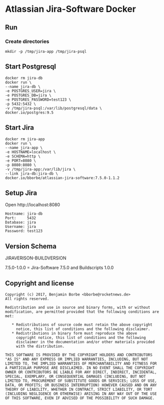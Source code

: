 # Atlassian Jira-Software Docker

## Run

### Create directories

```
mkdir -p /tmp/jira-app /tmp/jira-psql
```

## Start Postgresql

```
docker rm jira-db
docker run \
--name jira-db \
-e POSTGRES_USER=jira \
-e POSTGRES_DB=jira \
-e POSTGRES_PASSWORD=test123 \
-p 5432:5432 \
-v /tmp/jira-psql:/var/lib/postgresql/data \
docker.io/postgres:9.5
```

## Start Jira

```
docker rm jira-app
docker run \
--name jira-app \
-e HOSTNAME=localhost \
-e SCHEMA=http \
-e PORT=8080 \
-p 8080:8080 \
-v /tmp/jira-app:/var/lib/jira \
--link jira-db:jira-db \
docker.io/bborbe/atlassian-jira-software:7.5.0-1.1.2
```

## Setup Jira

Open http://localhost:8080

```
Hostname: jira-db
Port:     5432
Database: jira
Username: jira
Password: test123
```

## Version Schema

JIRAVERISON-BUILDVERSION

7.5.0-1.0.0 = Jira-Software 7.5.0 and Buildscripts 1.0.0

## Copyright and license

    Copyright (c) 2017, Benjamin Borbe <bborbe@rocketnews.de>
    All rights reserved.
    
    Redistribution and use in source and binary forms, with or without
    modification, are permitted provided that the following conditions are
    met:
    
       * Redistributions of source code must retain the above copyright
         notice, this list of conditions and the following disclaimer.
       * Redistributions in binary form must reproduce the above
         copyright notice, this list of conditions and the following
         disclaimer in the documentation and/or other materials provided
         with the distribution.

    THIS SOFTWARE IS PROVIDED BY THE COPYRIGHT HOLDERS AND CONTRIBUTORS
    "AS IS" AND ANY EXPRESS OR IMPLIED WARRANTIES, INCLUDING, BUT NOT
    LIMITED TO, THE IMPLIED WARRANTIES OF MERCHANTABILITY AND FITNESS FOR
    A PARTICULAR PURPOSE ARE DISCLAIMED. IN NO EVENT SHALL THE COPYRIGHT
    OWNER OR CONTRIBUTORS BE LIABLE FOR ANY DIRECT, INDIRECT, INCIDENTAL,
    SPECIAL, EXEMPLARY, OR CONSEQUENTIAL DAMAGES (INCLUDING, BUT NOT
    LIMITED TO, PROCUREMENT OF SUBSTITUTE GOODS OR SERVICES; LOSS OF USE,
    DATA, OR PROFITS; OR BUSINESS INTERRUPTION) HOWEVER CAUSED AND ON ANY
    THEORY OF LIABILITY, WHETHER IN CONTRACT, STRICT LIABILITY, OR TORT
    (INCLUDING NEGLIGENCE OR OTHERWISE) ARISING IN ANY WAY OUT OF THE USE
    OF THIS SOFTWARE, EVEN IF ADVISED OF THE POSSIBILITY OF SUCH DAMAGE.
